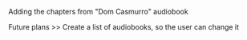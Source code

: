 Adding the chapters from "Dom Casmurro" audiobook

Future plans >> Create a list of audiobooks, so the user can change it

